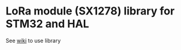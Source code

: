 # LoRa module (SX1278) library for STM32 and HAL
See [wiki](https://github.com/SMotlaq/LoRa_third/wiki) to use library